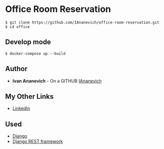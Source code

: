 # Office Room Reservation

```
$ git clone https://github.com/IAnanevich/office-room-reservation.git
$ cd office
```

## Develop mode 

```
$ docker-compose up --build
```
## Author

- **Ivan Ananevich** - On a GITHUB [IAnanevich]

## My Other Links

- [LinkedIn]

## Used 

- [Django]
- [Django REST framework]

[IAnanevich]:https://github.com/IAnanevich
[LinkedIn]:https://www.linkedin.com/in/iananevich/
[Django]:https://www.djangoproject.com/
[Django REST framework]:https://www.django-rest-framework.org/
